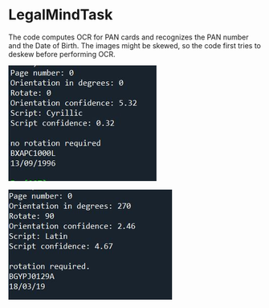 # LegalMindTask
The code computes OCR for PAN cards and recognizes the PAN number and the Date of Birth. 
The images might be skewed, so the code first tries to deskew before performing OCR.

![Normal Image](output1.JPG)

![Skewed Image](\output2.jpg)
